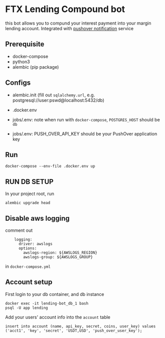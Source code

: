 # FTX Lending Compound bot

this bot allows you to compund your interest payment into your margin lending account. Integrated with [pushover notification](https://pushover.net/) service

## Prerequisite

- docker-compose
- python3
- alembic (pip package)

## Configs

- alembic.init (fill out `sqlalchemy.url`, e.g. postgresql://user:pswd@localhost:5432/db)

- .docker.env

- jobs/.env: note when run with `docker-compose`, `POSTGRES_HOST` should be `db`

- jobs/.env: PUSH_OVER_API_KEY should be your PushOver application key

## Run

```
docker-compose --env-file .docker.env up
```

## RUN DB SETUP

In your project root, run

```
alembic upgrade head
```

## Disable aws logging

comment out

```
    logging:
      driver: awslogs
      options:
        awslogs-region: ${AWSLOGS_REGION}
        awslogs-group: ${AWSLOGS_GROUP}
```

in `docker-compose.yml`

## Account setup

First login to your db container, and db instance

```
docker exec -it lending-bot_db_1 bash
psql -U app lending
```

Add your users' account info into the `account` table

```
insert into account (name, api_key, secret, coins, user_key) values ('acct1', 'key', 'secret', 'USDT,USD', 'push_over_user_key');
```
